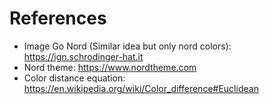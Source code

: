 # References

- Image Go Nord (Similar idea but only nord colors): https://ign.schrodinger-hat.it
- Nord theme: https://www.nordtheme.com
- Color distance equation: https://en.wikipedia.org/wiki/Color_difference#Euclidean
